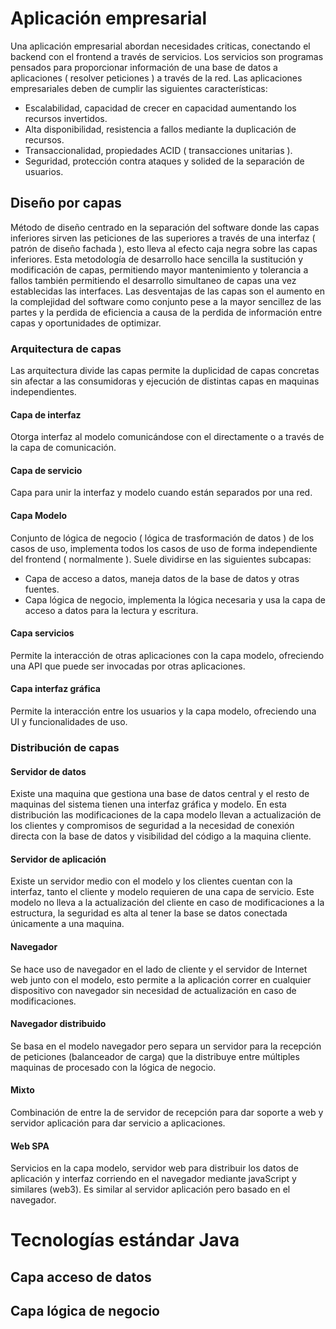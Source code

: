 # Aplicación empresarial
Una aplicación empresarial abordan necesidades criticas, conectando el backend con el frontend a través de servicios. Los servicios son programas pensados para proporcionar información de una base de datos a aplicaciones ( resolver peticiones ) a través de la red.
Las aplicaciones empresariales deben de cumplir las siguientes características: 
- Escalabilidad, capacidad de crecer en capacidad aumentando los recursos invertidos.
- Alta disponibilidad, resistencia a fallos mediante la duplicación de recursos.
- Transaccionalidad, propiedades ACID ( transacciones unitarias ).
- Seguridad, protección contra ataques y solided de la separación de usuarios.

## Diseño por capas
Método de diseño centrado en la separación del software donde las capas inferiores sirven las peticiones de las superiores a través de una interfaz ( patrón de diseño fachada ), esto lleva al efecto caja negra sobre las capas inferiores. Esta metodología de desarrollo hace sencilla la sustitución y modificación de capas, permitiendo mayor mantenimiento y tolerancia a fallos también permitiendo el desarrollo simultaneo de capas una vez establecidas las interfaces.
Las desventajas de las capas son el aumento en la complejidad del software como conjunto pese a la mayor sencillez de las partes y la perdida de eficiencia a causa de la perdida de información entre capas y oportunidades de optimizar.
### Arquitectura de capas
Las arquitectura divide las capas permite la duplicidad de capas concretas sin afectar a las consumidoras y ejecución de distintas capas en maquinas independientes.
#### Capa de interfaz
Otorga interfaz al modelo comunicándose con el directamente o a través de la capa de comunicación.
#### Capa de servicio
Capa para unir la interfaz y modelo cuando están separados por una red.
#### Capa Modelo
Conjunto de lógica de negocio ( lógica de trasformación de datos ) de los casos de uso, implementa todos los casos de uso de forma independiente del frontend ( normalmente ).
Suele dividirse en las siguientes subcapas:
- Capa de acceso a datos, maneja datos de la base de datos y otras fuentes.
- Capa lógica de negocio, implementa la lógica necesaria y usa la capa de acceso a datos para la lectura y escritura.

#### Capa servicios
Permite la interacción de otras aplicaciones con la capa modelo, ofreciendo una API que puede ser invocadas por otras aplicaciones.
#### Capa interfaz gráfica
Permite la interacción entre los usuarios y la capa modelo, ofreciendo una UI y funcionalidades de uso.
### Distribución de capas
#### Servidor de datos
Existe una maquina que gestiona una base de datos central y el resto de maquinas del sistema tienen una interfaz gráfica y modelo. En esta distribución las modificaciones de la capa modelo llevan a actualización de los clientes y compromisos de seguridad a la necesidad de conexión directa con la base de datos y visibilidad del código a la maquina cliente.
#### Servidor de aplicación
Existe un servidor medio con el modelo y los clientes cuentan con la interfaz, tanto el cliente y modelo requieren de una capa de servicio. Este modelo no lleva a la actualización del cliente en caso de modificaciones a la estructura, la seguridad es alta al tener la base se datos conectada únicamente a una maquina.
#### Navegador
Se hace uso de navegador en el lado de cliente y el servidor de Internet web junto con el modelo, esto permite a la aplicación correr en cualquier dispositivo con navegador sin necesidad de actualización en caso de modificaciones.
#### Navegador distribuido
Se basa en el modelo navegador pero separa un servidor para la recepción de peticiones (balanceador de carga) que la distribuye entre múltiples maquinas de procesado con la lógica de negocio.
#### Mixto
Combinación de entre la de servidor de recepción para dar soporte a web y servidor aplicación para dar servicio a aplicaciones.
#### Web SPA
Servicios en la capa modelo, servidor web para distribuir los datos de aplicación y interfaz corriendo en el navegador mediante javaScript y similares (web3). Es similar al servidor aplicación pero basado en el navegador.
# Tecnologías estándar Java
## Capa acceso de datos
## Capa lógica de negocio

